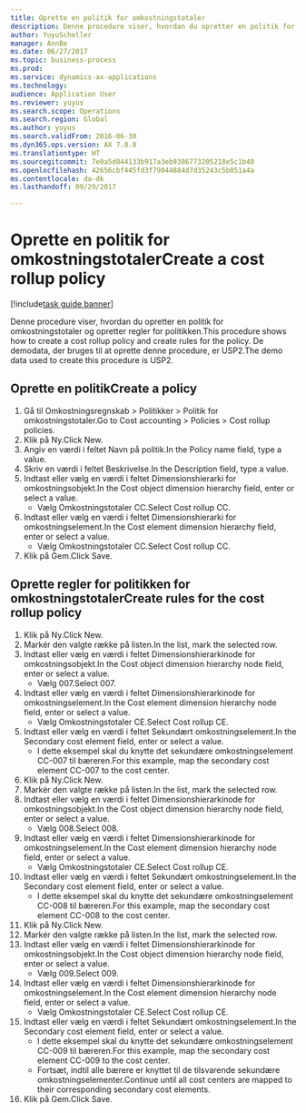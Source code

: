 ```yaml
--- 
title: Oprette en politik for omkostningstotaler
description: Denne procedure viser, hvordan du opretter en politik for omkostningstotaler og opretter regler for politikken.
author: YuyuScheller
manager: AnnBe
ms.date: 06/27/2017
ms.topic: business-process
ms.prod: 
ms.service: dynamics-ax-applications
ms.technology: 
audience: Application User
ms.reviewer: yuyus
ms.search.scope: Operations
ms.search.region: Global
ms.author: yuyus
ms.search.validFrom: 2016-06-30
ms.dyn365.ops.version: AX 7.0.0
ms.translationtype: HT
ms.sourcegitcommit: 7e0a5d044133b917a3eb9386773205218e5c1b40
ms.openlocfilehash: 42656cbf445fd3f79844884d7d35243c5b051a4a
ms.contentlocale: da-dk
ms.lasthandoff: 09/29/2017

---
```

# <a name="create-a-cost-rollup-policy"></a><span data-ttu-id="d4f16-103">Oprette en politik for omkostningstotaler</span><span class="sxs-lookup"><span data-stu-id="d4f16-103">Create a cost rollup policy</span></span>

[!include[task guide banner](../../includes/task-guide-banner.md)]

<span data-ttu-id="d4f16-104">Denne procedure viser, hvordan du opretter en politik for omkostningstotaler og opretter regler for politikken.</span><span class="sxs-lookup"><span data-stu-id="d4f16-104">This procedure shows how to create a cost rollup policy and create rules for the policy.</span></span> <span data-ttu-id="d4f16-105">De demodata, der bruges til at oprette denne procedure, er USP2.</span><span class="sxs-lookup"><span data-stu-id="d4f16-105">The demo data used to create this procedure is USP2.</span></span>


## <a name="create-a-policy"></a><span data-ttu-id="d4f16-106">Oprette en politik</span><span class="sxs-lookup"><span data-stu-id="d4f16-106">Create a policy</span></span>
1. <span data-ttu-id="d4f16-107">Gå til Omkostningsregnskab > Politikker > Politik for omkostningstotaler.</span><span class="sxs-lookup"><span data-stu-id="d4f16-107">Go to Cost accounting > Policies > Cost rollup policies.</span></span>
2. <span data-ttu-id="d4f16-108">Klik på Ny.</span><span class="sxs-lookup"><span data-stu-id="d4f16-108">Click New.</span></span>
3. <span data-ttu-id="d4f16-109">Angiv en værdi i feltet Navn på politik.</span><span class="sxs-lookup"><span data-stu-id="d4f16-109">In the Policy name field, type a value.</span></span>
4. <span data-ttu-id="d4f16-110">Skriv en værdi i feltet Beskrivelse.</span><span class="sxs-lookup"><span data-stu-id="d4f16-110">In the Description field, type a value.</span></span>
5. <span data-ttu-id="d4f16-111">Indtast eller vælg en værdi i feltet Dimensionshierarki for omkostningsobjekt.</span><span class="sxs-lookup"><span data-stu-id="d4f16-111">In the Cost object dimension hierarchy field, enter or select a value.</span></span>
    * <span data-ttu-id="d4f16-112">Vælg Omkostningstotaler CC.</span><span class="sxs-lookup"><span data-stu-id="d4f16-112">Select Cost rollup CC.</span></span>  
6. <span data-ttu-id="d4f16-113">Indtast eller vælg en værdi i feltet Dimensionshierarki for omkostningselement.</span><span class="sxs-lookup"><span data-stu-id="d4f16-113">In the Cost element dimension hierarchy field, enter or select a value.</span></span>
    * <span data-ttu-id="d4f16-114">Vælg Omkostningstotaler CC.</span><span class="sxs-lookup"><span data-stu-id="d4f16-114">Select Cost rollup CC.</span></span>  
7. <span data-ttu-id="d4f16-115">Klik på Gem.</span><span class="sxs-lookup"><span data-stu-id="d4f16-115">Click Save.</span></span>

## <a name="create-rules-for-the-cost-rollup-policy"></a><span data-ttu-id="d4f16-116">Oprette regler for politikken for omkostningstotaler</span><span class="sxs-lookup"><span data-stu-id="d4f16-116">Create rules for the cost rollup policy</span></span>
1. <span data-ttu-id="d4f16-117">Klik på Ny.</span><span class="sxs-lookup"><span data-stu-id="d4f16-117">Click New.</span></span>
2. <span data-ttu-id="d4f16-118">Markér den valgte række på listen.</span><span class="sxs-lookup"><span data-stu-id="d4f16-118">In the list, mark the selected row.</span></span>
3. <span data-ttu-id="d4f16-119">Indtast eller vælg en værdi i feltet Dimensionshierarkinode for omkostningsobjekt.</span><span class="sxs-lookup"><span data-stu-id="d4f16-119">In the Cost object dimension hierarchy node field, enter or select a value.</span></span>
    * <span data-ttu-id="d4f16-120">Vælg 007.</span><span class="sxs-lookup"><span data-stu-id="d4f16-120">Select 007.</span></span>  
4. <span data-ttu-id="d4f16-121">Indtast eller vælg en værdi i feltet Dimensionshierarkinode for omkostningselement.</span><span class="sxs-lookup"><span data-stu-id="d4f16-121">In the Cost element dimension hierarchy node field, enter or select a value.</span></span>
    * <span data-ttu-id="d4f16-122">Vælg Omkostningstotaler CE.</span><span class="sxs-lookup"><span data-stu-id="d4f16-122">Select Cost rollup CE.</span></span>  
5. <span data-ttu-id="d4f16-123">Indtast eller vælg en værdi i feltet Sekundært omkostningselement.</span><span class="sxs-lookup"><span data-stu-id="d4f16-123">In the Secondary cost element field, enter or select a value.</span></span>
    * <span data-ttu-id="d4f16-124">I dette eksempel skal du knytte det sekundære omkostningselement CC-007 til bæreren.</span><span class="sxs-lookup"><span data-stu-id="d4f16-124">For this example, map the secondary cost element CC-007 to the cost center.</span></span>  
6. <span data-ttu-id="d4f16-125">Klik på Ny.</span><span class="sxs-lookup"><span data-stu-id="d4f16-125">Click New.</span></span>
7. <span data-ttu-id="d4f16-126">Markér den valgte række på listen.</span><span class="sxs-lookup"><span data-stu-id="d4f16-126">In the list, mark the selected row.</span></span>
8. <span data-ttu-id="d4f16-127">Indtast eller vælg en værdi i feltet Dimensionshierarkinode for omkostningsobjekt.</span><span class="sxs-lookup"><span data-stu-id="d4f16-127">In the Cost object dimension hierarchy node field, enter or select a value.</span></span>
    * <span data-ttu-id="d4f16-128">Vælg 008.</span><span class="sxs-lookup"><span data-stu-id="d4f16-128">Select 008.</span></span>  
9. <span data-ttu-id="d4f16-129">Indtast eller vælg en værdi i feltet Dimensionshierarkinode for omkostningselement.</span><span class="sxs-lookup"><span data-stu-id="d4f16-129">In the Cost element dimension hierarchy node field, enter or select a value.</span></span>
    * <span data-ttu-id="d4f16-130">Vælg Omkostningstotaler CE.</span><span class="sxs-lookup"><span data-stu-id="d4f16-130">Select Cost rollup CE.</span></span>  
10. <span data-ttu-id="d4f16-131">Indtast eller vælg en værdi i feltet Sekundært omkostningselement.</span><span class="sxs-lookup"><span data-stu-id="d4f16-131">In the Secondary cost element field, enter or select a value.</span></span>
    * <span data-ttu-id="d4f16-132">I dette eksempel skal du knytte det sekundære omkostningselement CC-008 til bæreren.</span><span class="sxs-lookup"><span data-stu-id="d4f16-132">For this example, map the secondary cost element CC-008 to the cost center.</span></span>  
11. <span data-ttu-id="d4f16-133">Klik på Ny.</span><span class="sxs-lookup"><span data-stu-id="d4f16-133">Click New.</span></span>
12. <span data-ttu-id="d4f16-134">Markér den valgte række på listen.</span><span class="sxs-lookup"><span data-stu-id="d4f16-134">In the list, mark the selected row.</span></span>
13. <span data-ttu-id="d4f16-135">Indtast eller vælg en værdi i feltet Dimensionshierarkinode for omkostningsobjekt.</span><span class="sxs-lookup"><span data-stu-id="d4f16-135">In the Cost object dimension hierarchy node field, enter or select a value.</span></span>
    * <span data-ttu-id="d4f16-136">Vælg 009.</span><span class="sxs-lookup"><span data-stu-id="d4f16-136">Select 009.</span></span>  
14. <span data-ttu-id="d4f16-137">Indtast eller vælg en værdi i feltet Dimensionshierarkinode for omkostningselement.</span><span class="sxs-lookup"><span data-stu-id="d4f16-137">In the Cost element dimension hierarchy node field, enter or select a value.</span></span>
    * <span data-ttu-id="d4f16-138">Vælg Omkostningstotaler CE.</span><span class="sxs-lookup"><span data-stu-id="d4f16-138">Select Cost rollup CE.</span></span>  
15. <span data-ttu-id="d4f16-139">Indtast eller vælg en værdi i feltet Sekundært omkostningselement.</span><span class="sxs-lookup"><span data-stu-id="d4f16-139">In the Secondary cost element field, enter or select a value.</span></span>
    * <span data-ttu-id="d4f16-140">I dette eksempel skal du knytte det sekundære omkostningselement CC-009 til bæreren.</span><span class="sxs-lookup"><span data-stu-id="d4f16-140">For this example, map the secondary cost element CC-009 to the cost center.</span></span>  
    * <span data-ttu-id="d4f16-141">Fortsæt, indtil alle bærere er knyttet til de tilsvarende sekundære omkostningselementer.</span><span class="sxs-lookup"><span data-stu-id="d4f16-141">Continue until all cost centers are mapped to their corresponding secondary cost elements.</span></span>  
16. <span data-ttu-id="d4f16-142">Klik på Gem.</span><span class="sxs-lookup"><span data-stu-id="d4f16-142">Click Save.</span></span>


